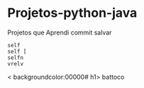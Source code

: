 # Projetos-python-java
Projetos que Aprendi 
commit salvar
```
self 
self [
selfn
vrelv
```
< backgroundcolor:00000# h1>
  battoco
</h1>
